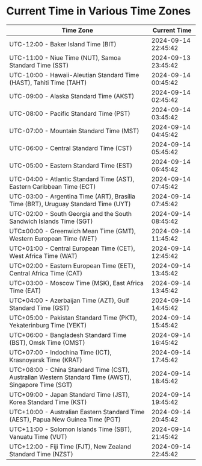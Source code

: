 # Current Time in Various Time Zones

| Time Zone | Current Time |
|-----------|--------------|
| UTC-12:00 - Baker Island Time (BIT) | 2024-09-14 22:45:42 |
| UTC-11:00 - Niue Time (NUT), Samoa Standard Time (SST) | 2024-09-13 23:45:42 |
| UTC-10:00 - Hawaii-Aleutian Standard Time (HAST), Tahiti Time (TAHT) | 2024-09-14 00:45:42 |
| UTC-09:00 - Alaska Standard Time (AKST) | 2024-09-14 02:45:42 |
| UTC-08:00 - Pacific Standard Time (PST) | 2024-09-14 03:45:42 |
| UTC-07:00 - Mountain Standard Time (MST) | 2024-09-14 04:45:42 |
| UTC-06:00 - Central Standard Time (CST) | 2024-09-14 05:45:42 |
| UTC-05:00 - Eastern Standard Time (EST) | 2024-09-14 06:45:42 |
| UTC-04:00 - Atlantic Standard Time (AST), Eastern Caribbean Time (ECT) | 2024-09-14 07:45:42 |
| UTC-03:00 - Argentina Time (ART), Brasília Time (BRT), Uruguay Standard Time (UYT) | 2024-09-14 07:45:42 |
| UTC-02:00 - South Georgia and the South Sandwich Islands Time (SGT) | 2024-09-14 08:45:42 |
| UTC±00:00 - Greenwich Mean Time (GMT), Western European Time (WET) | 2024-09-14 11:45:42 |
| UTC+01:00 - Central European Time (CET), West Africa Time (WAT) | 2024-09-14 12:45:42 |
| UTC+02:00 - Eastern European Time (EET), Central Africa Time (CAT) | 2024-09-14 13:45:42 |
| UTC+03:00 - Moscow Time (MSK), East Africa Time (EAT) | 2024-09-14 13:45:42 |
| UTC+04:00 - Azerbaijan Time (AZT), Gulf Standard Time (GST) | 2024-09-14 14:45:42 |
| UTC+05:00 - Pakistan Standard Time (PKT), Yekaterinburg Time (YEKT) | 2024-09-14 15:45:42 |
| UTC+06:00 - Bangladesh Standard Time (BST), Omsk Time (OMST) | 2024-09-14 16:45:42 |
| UTC+07:00 - Indochina Time (ICT), Krasnoyarsk Time (KRAT) | 2024-09-14 17:45:42 |
| UTC+08:00 - China Standard Time (CST), Australian Western Standard Time (AWST), Singapore Time (SGT) | 2024-09-14 18:45:42 |
| UTC+09:00 - Japan Standard Time (JST), Korea Standard Time (KST) | 2024-09-14 19:45:42 |
| UTC+10:00 - Australian Eastern Standard Time (AEST), Papua New Guinea Time (PGT) | 2024-09-14 20:45:42 |
| UTC+11:00 - Solomon Islands Time (SBT), Vanuatu Time (VUT) | 2024-09-14 21:45:42 |
| UTC+12:00 - Fiji Time (FJT), New Zealand Standard Time (NZST) | 2024-09-14 22:45:42 |

